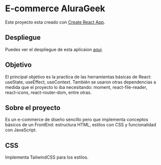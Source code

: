 # E-commerce AluraGeek

Este proyecto esta creado con  [Create React App](https://github.com/facebook/create-react-app).

## Despliegue

Puedes ver el despliegue de esta aplicaion [aqui](alura-geek-ecommerce-i029z1zjk-jdario9912.vercel.app).

## Objetivo

El principal objetivo es la practica de las herramientas básicas de React: useState, useEffect, useContext.
También se usaron otras dependencias a medida que el proyecto lo iba necesitando: moment, react-file-reader, react-icons, react-router-dom, entre otras.

## Sobre el proyecto

Es un e-commerce de diseño sencillo pero que implementa conceptos básicos de un FrontEnd: estructura HTML, estilos con CSS y funcionalidad con JavaScript.

## CSS

Implementa TailwindCSS para los estilos.
